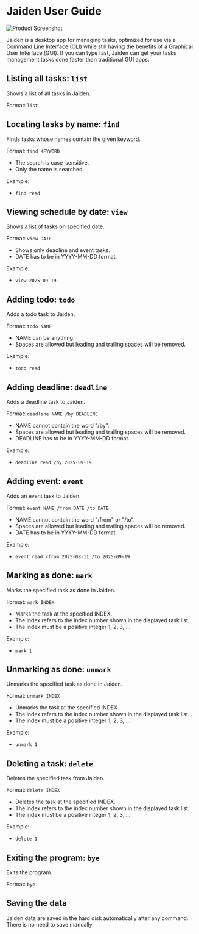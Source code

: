 # Jaiden User Guide

![Product Screenshot](Ui.png)

Jaiden is a desktop app for managing tasks, optimized for use via a Command Line Interface (CLI) while still having the
benefits of a Graphical User Interface (GUI). If you can type fast, Jaiden can get your tasks management tasks done
faster than traditional GUI apps.

## Listing all tasks: `list`

Shows a list of all tasks in Jaiden.

Format: `list`

## Locating tasks by name: `find`

Finds tasks whose names contain the given keyword.

Format: `find KEYWORD`
- The search is case-sensitive.
- Only the name is searched.

Example:
- `find read`

## Viewing schedule by date: `view`

Shows a list of tasks on specified date.

Format: `view DATE`
- Shows only deadline and event tasks.
- DATE has to be in YYYY-MM-DD format.

Example:
- `view 2025-09-19`

## Adding todo: `todo`

Adds a todo task to Jaiden.

Format: `todo NAME`
- NAME can be anything.
- Spaces are allowed but leading and trailing spaces will be removed.

Example:
- `todo read`

## Adding deadline: `deadline`

Adds a deadline task to Jaiden.

Format: `deadline NAME /by DEADLINE`
- NAME cannot contain the word "/by".
- Spaces are allowed but leading and trailing spaces will be removed.
- DEADLINE has to be in YYYY-MM-DD format.

Example:
- `deadline read /by 2025-09-19`

## Adding event: `event`

Adds an event task to Jaiden.

Format: `event NAME /from DATE /to DATE`
- NAME cannot contain the word "/from" or "/to".
- Spaces are allowed but leading and trailing spaces will be removed.
- DATE has to be in YYYY-MM-DD format.

Example:
- `event read /from 2025-08-11 /to 2025-09-19`

## Marking as done: `mark`

Marks the specified task as done in Jaiden.

Format: `mark INDEX`
- Marks the task at the specified INDEX.
- The index refers to the index number shown in the displayed task list.
- The index must be a positive integer 1, 2, 3, …

Example:
- `mark 1`

## Unmarking as done: `unmark`

Unmarks the specified task as done in Jaiden.

Format: `unmark INDEX`
- Unmarks the task at the specified INDEX.
- The index refers to the index number shown in the displayed task list.
- The index must be a positive integer 1, 2, 3, …

Example:
- `unmark 1`

## Deleting a task: `delete`

Deletes the specified task from Jaiden.

Format: `delete INDEX`
- Deletes the task at the specified INDEX.
- The index refers to the index number shown in the displayed task list.
- The index must be a positive integer 1, 2, 3, …

Example:
- `delete 1`

## Exiting the program: `bye`

Exits the program.

Format: `bye`

## Saving the data

Jaiden data are saved in the hard disk automatically after any command. There is no need to save
manually.